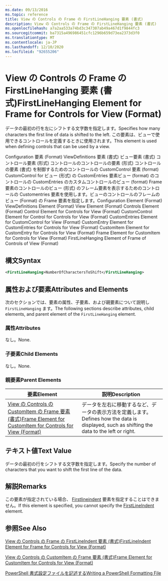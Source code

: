 ```yaml
---
ms.date: 09/13/2016
ms.topic: reference
title: View の Controls の Frame の FirstLineHanging 要素 (書式)
description: View の Controls の Frame の FirstLineHanging 要素 (書式)
ms.openlocfilehash: a7a2aa533a74bd3c347307ab49a467d1f9844fc3
ms.sourcegitcommit: ba7315a496986451cfc1296b659d73ea2373d3f0
ms.translationtype: MT
ms.contentlocale: ja-JP
ms.lasthandoff: 12/10/2020
ms.locfileid: "92655206"
---
```

# <a name="firstlinehanging-element-for-frame-for-controls-for-view-format"></a><span data-ttu-id="ec221-103">View の Controls の Frame の FirstLineHanging 要素 (書式)</span><span class="sxs-lookup"><span data-stu-id="ec221-103">FirstLineHanging Element for Frame for Controls for View (Format)</span></span>

<span data-ttu-id="ec221-104">データの最初の行を左にシフトする文字数を指定します。</span><span class="sxs-lookup"><span data-stu-id="ec221-104">Specifies how many characters the first line of data is shifted to the left.</span></span> <span data-ttu-id="ec221-105">この要素は、ビューで使用できるコントロールを定義するときに使用されます。</span><span class="sxs-lookup"><span data-stu-id="ec221-105">This element is used when defining controls that can be used by a view.</span></span>

<span data-ttu-id="ec221-106">Configuration 要素 (Format) ViewDefinitions 要素 (書式) ビュー要素 (書式) コントロール要素 (形式) コントロールのコントロールの要素 (形式) コントロールの要素 (書式) を制御するためのコントロールの CustomControl 要素 (format) CustomControl for ビュー (形式) の CustomEntries 要素ビュー (format) のコントロールの CustomEntries のカスタムコントロールのビュー (format) Frame 要素のコントロールのビュー (形式) のフレーム要素を表示するためのコントロールの Customentries 要素を使用します。ビューのコントロールのフレームのビュー (Format) の Frame 要素を指定します。</span><span class="sxs-lookup"><span data-stu-id="ec221-106">Configuration Element (Format) ViewDefinitions Element (Format) View Element (Format) Controls Element (Format) Control Element for Controls for View (Format) CustomControl Element for Control for Controls for View (Format) CustomEntries Element for CustomControl for View (Format) CustomEntry Element for CustomEntries for Controls for View (Format) CustomItem Element for CustomEntry for Controls for View (Format) Frame Element for CustomItem for Controls for View (Format) FirstLineHanging Element of Frame of Controls of View (Format)</span></span>

## <a name="syntax"></a><span data-ttu-id="ec221-107">構文</span><span class="sxs-lookup"><span data-stu-id="ec221-107">Syntax</span></span>

```xml
<FirstLineHanging>NumberOfCharactersToShift</FirstLineHanging>
```

## <a name="attributes-and-elements"></a><span data-ttu-id="ec221-108">属性および要素</span><span class="sxs-lookup"><span data-stu-id="ec221-108">Attributes and Elements</span></span>

<span data-ttu-id="ec221-109">次のセクションでは、要素の属性、子要素、および親要素について説明し `FirstLineHanging` ます。</span><span class="sxs-lookup"><span data-stu-id="ec221-109">The following sections describe attributes, child elements, and parent element of the `FirstLineHanging` element.</span></span>

### <a name="attributes"></a><span data-ttu-id="ec221-110">属性</span><span class="sxs-lookup"><span data-stu-id="ec221-110">Attributes</span></span>

<span data-ttu-id="ec221-111">なし。</span><span class="sxs-lookup"><span data-stu-id="ec221-111">None.</span></span>

### <a name="child-elements"></a><span data-ttu-id="ec221-112">子要素</span><span class="sxs-lookup"><span data-stu-id="ec221-112">Child Elements</span></span>

<span data-ttu-id="ec221-113">なし。</span><span class="sxs-lookup"><span data-stu-id="ec221-113">None.</span></span>

### <a name="parent-elements"></a><span data-ttu-id="ec221-114">親要素</span><span class="sxs-lookup"><span data-stu-id="ec221-114">Parent Elements</span></span>

|<span data-ttu-id="ec221-115">要素</span><span class="sxs-lookup"><span data-stu-id="ec221-115">Element</span></span>|<span data-ttu-id="ec221-116">説明</span><span class="sxs-lookup"><span data-stu-id="ec221-116">Description</span></span>|
|-------------|-----------------|
|[<span data-ttu-id="ec221-117">View の Controls の CustomItem の Frame 要素 (書式)</span><span class="sxs-lookup"><span data-stu-id="ec221-117">Frame Element for CustomItem for Controls for View (Format)</span></span>](./frame-element-for-customitem-for-controls-for-view-format.md)|<span data-ttu-id="ec221-118">データを左右に移動するなど、データの表示方法を定義します。</span><span class="sxs-lookup"><span data-stu-id="ec221-118">Defines how the data is displayed, such as shifting the data to the left or right.</span></span>|

## <a name="text-value"></a><span data-ttu-id="ec221-119">テキスト値</span><span class="sxs-lookup"><span data-stu-id="ec221-119">Text Value</span></span>

<span data-ttu-id="ec221-120">データの最初の行をシフトする文字数を指定します。</span><span class="sxs-lookup"><span data-stu-id="ec221-120">Specify the number of characters that you want to shift the first line of the data.</span></span>

## <a name="remarks"></a><span data-ttu-id="ec221-121">解説</span><span class="sxs-lookup"><span data-stu-id="ec221-121">Remarks</span></span>

<span data-ttu-id="ec221-122">この要素が指定されている場合、 [Firstlineindent](./firstlineindent-element-for-frame-for-controls-for-view-format.md) 要素を指定することはできません。</span><span class="sxs-lookup"><span data-stu-id="ec221-122">If this element is specified, you cannot specify the [FirstLineIndent](./firstlineindent-element-for-frame-for-controls-for-view-format.md) element.</span></span>

## <a name="see-also"></a><span data-ttu-id="ec221-123">参照</span><span class="sxs-lookup"><span data-stu-id="ec221-123">See Also</span></span>

[<span data-ttu-id="ec221-124">View の Controls の Frame の FirstLineIndent 要素 (書式)</span><span class="sxs-lookup"><span data-stu-id="ec221-124">FirstLineIndent Element for Frame for Controls for View (Format)</span></span>](./firstlineindent-element-for-frame-for-controls-for-view-format.md)

[<span data-ttu-id="ec221-125">View の Controls の CustomItem の Frame 要素 (書式)</span><span class="sxs-lookup"><span data-stu-id="ec221-125">Frame Element for CustomItem for Controls for View (Format)</span></span>](./frame-element-for-customitem-for-controls-for-view-format.md)

[<span data-ttu-id="ec221-126">PowerShell 書式設定ファイルを記述する</span><span class="sxs-lookup"><span data-stu-id="ec221-126">Writing a PowerShell Formatting File</span></span>](./writing-a-powershell-formatting-file.md)
